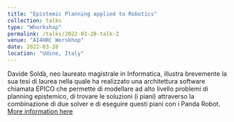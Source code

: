 ```yaml
---
title: "Epistemic Planning applied to Robotics"
collection: talks
type: "Whorkshop"
permalink: /talks/2022-03-28-talk-2
venue: "AI4HRC Worskhop"
date: 2022-03-28
location: "Udine, Italy"
---
```


Davide Soldà, neo laureato magistrale in Informatica, illustra brevemente la sua tesi di laurea nella quale ha realizzato una architettura software chiamata EPICO che permette di modellare ad alto livello problemi di planning epistemico, di trovare le soluzioni (i piani) attraverso la combinazione di due solver e di eseguire questi piani con i Panda Robot. [More information here](https://www.dmif.uniud.it/2022/04/ai4hrc-worskhop/)